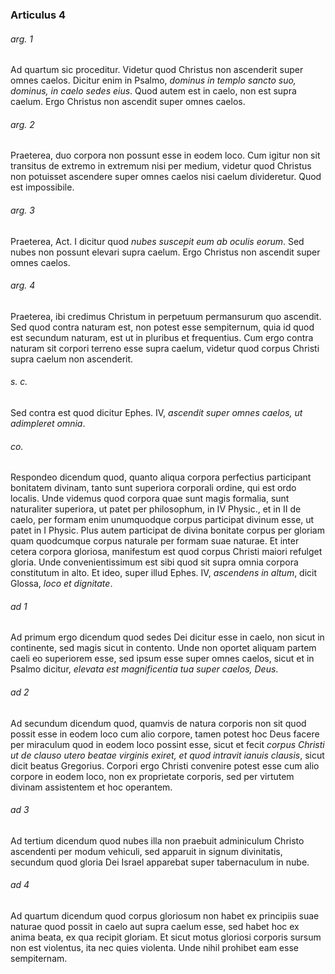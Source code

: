 ### Articulus 4

###### arg. 1
Ad quartum sic proceditur. Videtur quod Christus non ascenderit super omnes caelos. Dicitur enim in Psalmo, *dominus in templo sancto suo, dominus, in caelo sedes eius*. Quod autem est in caelo, non est supra caelum. Ergo Christus non ascendit super omnes caelos.

###### arg. 2
Praeterea, duo corpora non possunt esse in eodem loco. Cum igitur non sit transitus de extremo in extremum nisi per medium, videtur quod Christus non potuisset ascendere super omnes caelos nisi caelum divideretur. Quod est impossibile.

###### arg. 3
Praeterea, Act. I dicitur quod *nubes suscepit eum ab oculis eorum*. Sed nubes non possunt elevari supra caelum. Ergo Christus non ascendit super omnes caelos.

###### arg. 4
Praeterea, ibi credimus Christum in perpetuum permansurum quo ascendit. Sed quod contra naturam est, non potest esse sempiternum, quia id quod est secundum naturam, est ut in pluribus et frequentius. Cum ergo contra naturam sit corpori terreno esse supra caelum, videtur quod corpus Christi supra caelum non ascenderit.

###### s. c.
Sed contra est quod dicitur Ephes. IV, *ascendit super omnes caelos, ut adimpleret omnia*.

###### co.
Respondeo dicendum quod, quanto aliqua corpora perfectius participant bonitatem divinam, tanto sunt superiora corporali ordine, qui est ordo localis. Unde videmus quod corpora quae sunt magis formalia, sunt naturaliter superiora, ut patet per philosophum, in IV Physic., et in II de caelo, per formam enim unumquodque corpus participat divinum esse, ut patet in I Physic. Plus autem participat de divina bonitate corpus per gloriam quam quodcumque corpus naturale per formam suae naturae. Et inter cetera corpora gloriosa, manifestum est quod corpus Christi maiori refulget gloria. Unde convenientissimum est sibi quod sit supra omnia corpora constitutum in alto. Et ideo, super illud Ephes. IV, *ascendens in altum*, dicit Glossa, *loco et dignitate*.

###### ad 1
Ad primum ergo dicendum quod sedes Dei dicitur esse in caelo, non sicut in continente, sed magis sicut in contento. Unde non oportet aliquam partem caeli eo superiorem esse, sed ipsum esse super omnes caelos, sicut et in Psalmo dicitur, *elevata est magnificentia tua super caelos, Deus*.

###### ad 2
Ad secundum dicendum quod, quamvis de natura corporis non sit quod possit esse in eodem loco cum alio corpore, tamen potest hoc Deus facere per miraculum quod in eodem loco possint esse, sicut et fecit *corpus Christi ut de clauso utero beatae virginis exiret, et quod intravit ianuis clausis*, sicut dicit beatus Gregorius. Corpori ergo Christi convenire potest esse cum alio corpore in eodem loco, non ex proprietate corporis, sed per virtutem divinam assistentem et hoc operantem.

###### ad 3
Ad tertium dicendum quod nubes illa non praebuit adminiculum Christo ascendenti per modum vehiculi, sed apparuit in signum divinitatis, secundum quod gloria Dei Israel apparebat super tabernaculum in nube.

###### ad 4
Ad quartum dicendum quod corpus gloriosum non habet ex principiis suae naturae quod possit in caelo aut supra caelum esse, sed habet hoc ex anima beata, ex qua recipit gloriam. Et sicut motus gloriosi corporis sursum non est violentus, ita nec quies violenta. Unde nihil prohibet eam esse sempiternam.

